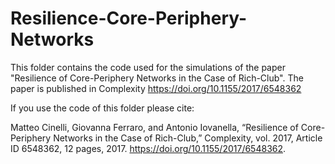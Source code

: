 # Resilience-Core-Periphery-Networks
This folder contains the code used for the simulations of the paper "Resilience of Core-Periphery Networks in the Case of Rich-Club".
The paper is published in Complexity https://doi.org/10.1155/2017/6548362

If you use the code of this folder please cite:

Matteo Cinelli, Giovanna Ferraro, and Antonio Iovanella, “Resilience of Core-Periphery Networks in the Case of Rich-Club,” Complexity, vol. 2017, Article ID 6548362, 12 pages, 2017. https://doi.org/10.1155/2017/6548362.
